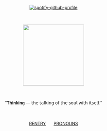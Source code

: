 <div align="center">
   
[![spotify-github-profile](https://spotify-github-profile.kittinanx.com/api/view?uid=31hcxujs424afjenuufpqr776kwe&cover_image=true&theme=novatorem&show_offline=true&background_color=121212&interchange=true&bar_color=736284&bar_color_cover=false)](https://github.com/kittinan/spotify-github-profile)

  </div>

ㅤㅤㅤㅤㅤㅤ
ㅤ
<p align="center">
   <img src="https://file.garden/aAg-tXrabAPrZUtx/tumblr_005ab938f156186a2980988753b3ff4d_6fab98b5_1280%20(1).png"%7Bwidth=200px height=200px}/>
</p>

ㅤㅤㅤㅤ

<p align="center">
“𝐓𝐡𝐢𝐧𝐤𝐢𝐧𝐠 — 𝗍𝗁𝖾 𝗍𝖺𝗅𝗄𝗂𝗇𝗀 𝗈𝖿 𝗍𝗁𝖾 𝗌𝗈𝗎𝗅 𝗐𝗂𝗍𝗁 𝗂𝗍𝗌𝖾𝗅𝖿.”
</p>

ㅤㅤㅤㅤ

<p align="center">
<a href="https://rentry.co/veritasetvirtus">RENTRY</a>ㅤㅤ<a href="https://pronouns.cc/@orphicverity">PRONOUNS</a>
</p>

ㅤㅤㅤㅤㅤㅤ
